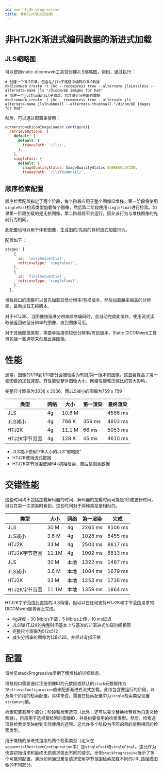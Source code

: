 ```yaml
---  
id: non-htj2k-progressive  
title: 非HTJ2K渐进式加载  
---  
```


# 非HTJ2K渐进式编码数据的渐进式加载

## JLS缩略图

可以使用static-dicomweb工具包创建JLS缩略图，例如，通过执行：

```
# 创建一个JLS目录，包含在/jls子路径中编码的JLS数据
mkdicomweb create -t jhc --recompress true --alternate jlsLossless --alternate-name jls "/dicom/DE Images for Rad"
# 创建一个jlsThumbnail子目录，包含减少分辨率的数据
mkdicomweb create -t jhc --recompress true --alternate jls --alternate-name jlsThumbnail --alternate-thumbnail "/dicom/DE Images for Rad"
```

然后，可以通过配置来使用：

```javascript
cornerstoneDicomImageLoader.configure({
  retrieveOptions: {
    default: {
      default: {
        framesPath: '/jls/',
      },
    },
    singleFast: {
      default: {
        imageQualityStatus: ImageQualityStatus.SUBRESOLUTION,
        framesPath: '/jlsThumbnail/',
```

## 顺序检索配置

顺序检索配置指定了两个阶段，每个阶段应用于整个图像ID堆栈。第一阶段将使用`singleFast`检索类型加载每个图像，然后第二阶段使用`singleFinal`进行检索。如果第一阶段加载的是无损图像，第二阶段将不会运行，因此该行为与堆栈图像的先前行为相同。

此配置也可以用于体积图像，生成旧的/先前的体积流式加载行为。

配置如下：

```javascript
stages: [
    {
      id: 'lossySequential',
      retrieveType: 'singleFast',
    },
    {
      id: 'finalSequential',
      retrieveType: 'singleFinal',
    },
  ],
```

堆栈视口的图像可以首先加载较低分辨率/有损版本，然后加载越来越高的分辨率，最后加载无损版本。

对于HTJ2K，当图像按渐进分辨率顺序编码时，会自动完成此操作，使用流式读取器返回较低分辨率的图像，直到图像可用。

对于其他图像类型，需要单独提供较低分辨率/有损版本。Static DICOMweb工具包包括一些选项来创建此类图像。

# 性能

通常，图像的1/16到1/10部分会被检索为有损/第一版本的图像。这显著提高了第一张图像的加载速度。其性能受整体图像大小、网络性能和压缩比的较大影响。

完整尺寸图像为3036 x 3036，而JLS减小的图像为759 x 759

| 类型              | 网络     | 大小   | 第一渲染    | 最终渲染   |
| ----------------- | -------- | ------ | ----------- | ----------- |
| JLS               | 4g       | 10.6 M |             | 4586 ms     |
| JLS减小           | 4g       | 766 K  | 359 ms      | 4903 ms     |
| HTJ2K             | 4g       | 11.1 M | 66 ms       | 5053 ms     |
| HTJ2K字节范围     | 4g       | 128 K  | 45 ms       | 4610 ms     |

- JLS减小使用1/16大小的JLS“缩略图”
- HTJ2K使用流式数据
- HTJ2K字节范围使用64k初始检索，随后是剩余数据

# 交错性能

这些时间均不包括加载解码器的时间，解码器的加载时间可能是1秒或更长时间，但只在第一次渲染时看到。这些时间对于两种类型是相似的。

| 类型              | 大小   | 网络     | 第一渲染    | 完成       |
| ----------------- | ------ | -------- | ----------- | ---------- |
| JLS               | 30 M   | 4g       | 2265 ms     | 8106 ms    |
| JLS减小           | 3.6 M  | 4g       | 1028 ms     | 8455 ms    |
| HTJ2K             | 33 M   | 4g       | 2503 ms     | 8817 ms    |
| HTJ2K字节范围     | 11.1M  | 4g       | 1002 ms     | 8813 ms    |
| JLS               | 30 M   | 本地     | 1322 ms     | 1487 ms    |
| JLS减小           | 3.6 M  | 本地     | 1084 ms     | 1679 ms    |
| HTJ2K             | 33 M   | 本地     | 1253 ms     | 1736 ms    |
| HTJ2K字节范围     | 11.1M  | 本地     | 1359 ms     | 1964 ms    |

HTJ2K字节范围比直接的JLS稍慢，但可以在任何支持HTJ2K和字节范围请求的DICOMweb服务器上完成。

- 4g速度 - 30 Mbit/s下载，5 Mbit/s上传，10 ms延迟
- JLS和HTJ2K的完整时间基本上与基准的非渐进式加载时间相同
- 完整尺寸图像为512x512
- 减少分辨率的图像为128x128，并经过有损压缩

# 配置

请参见stackProgressive示例了解堆栈的详细信息。

堆栈视口需要通过注册图像ID的元数据或默认的`stack`元数据作为`IRetrieveConfiguration`值来配置渐进式流式加载。此值包含要运行的阶段，以及每个阶段的检索配置。具体来说，需要在检索配置中为`single`检索类型设置`streaming`值。

检索配置有两个部分：阶段和检索选项（此外，还可以完全替换检索器为自定义检索器）。阶段用于选择要检索的图像ID，并提供要使用的检索类型。然后，检索选项将检索类型映射到实际使用的选项。这允许多个阶段为不同的目的使用相同的检索类型。

用于堆栈的渐进式渲染的两个检索类型（定义在`sequentialRetrieveConfiguration`中）是`singleFast`和`singleFinal`。这允许为快速初始请求和最终无损请求做出不同的请求。示例`stackProgressive`展示了多个可能的配置，演示如何通过重复请求使用字节范围检索加载不同的URL路径或图像的不同部分。